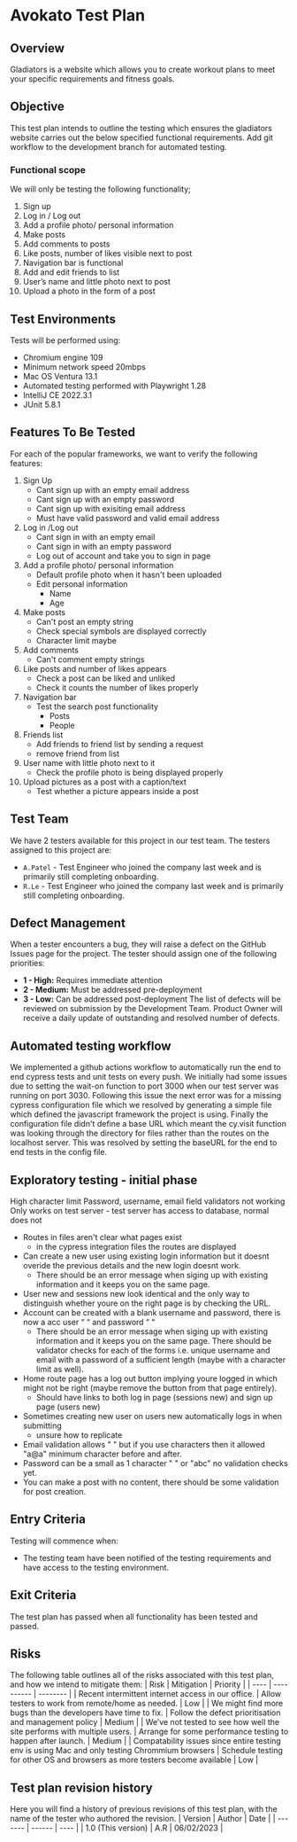 # Avokato Test Plan
## Overview
Gladiators is a website which allows you to create workout plans to meet your specific requirements and fitness goals.
## Objective
This test plan intends to outline the testing which ensures the gladiators website carries out the below specified functional requirements.
Add git workflow to the development branch for automated testing.
### Functional scope
We will only be testing the following functionality;
1. Sign up
2. Log in / Log out
3. Add a profile photo/ personal information
4. Make posts
5. Add comments to posts
6. Like posts, number of likes visible next to post
7. Navigation bar is functional
8. Add and edit friends to list
9. User’s name and little photo next to post
10. Upload a photo in the form of a post
## Test Environments
Tests will be performed using:
* Chromium engine 109
* Minimum network speed 20mbps
* Mac OS Ventura 13.1
* Automated testing performed with Playwright 1.28
* IntelliJ CE 2022.3.1
* JUnit 5.8.1
## Features To Be Tested
For each of the popular frameworks, we want to verify the following features:
1. Sign Up
    * Cant sign up with an empty email address
    * Cant sign up with an empty password
    * Cant sign up with exisiting email address
    * Must have valid password and valid email address
2. Log in /Log out
    * Cant sign in with an empty email
    * Cant sign in with an empty password
    * Log out of account and take you to sign in page
3. Add a profile photo/ personal information
    * Default profile photo when it hasn't been uploaded
    * Edit personal information 
        * Name
        * Age
4. Make posts
    * Can't post an empty string
    * Check special symbols are displayed correctly
    * Character limit maybe
5. Add comments
    * Can't comment empty strings
6. Like posts and number of likes appears
    * Check a post can be liked and unliked
    * Check it counts the number of likes properly
7. Navigation bar
    * Test the search post functionality
        * Posts
        * People
8. Friends list
    * Add friends to friend list by sending a request
    * remove friend from list
9. User name with little photo next to it
    * Check the profile photo is being displayed properly
10. Upload pictures as a post with a caption/text
    * Test whether a picture appears inside a post

## Test Team
We have 2 testers available for this project in our test team.
The testers assigned to this project are:
* `A.Patel` - Test Engineer who joined the company last week and is primarily
still completing onboarding.
* `R.Le` - Test Engineer who joined the company last week and is primarily still completing onboarding.

## Defect Management
When a tester encounters a bug, they will raise a defect on the GitHub Issues
page for the project. The tester should assign one of the following priorities:
* **1 - High:** Requires immediate attention
* **2 - Medium:** Must be addressed pre-deployment
* **3 - Low:** Can be addressed post-deployment
The list of defects will be reviewed on submission by the Development Team.
Product Owner will receive a daily update of outstanding and resolved number of defects.

## Automated testing workflow
We implemented a github actions workflow to automatically run the end to end cypress tests and unit tests on every push.
We initially had some issues due to setting the wait-on function to port 3000 when our test server was running on port 3030. Following this issue the next error was for a missing cypress configuration file which we resolved by generating a simple file which defined the javascript framework the project is using. Finally the configuration file didn't define a base URL which meant the cy.visit function was looking through the directory for files rather than the routes on the localhost server. This was resolved by setting the baseURL for the end to end tests in the config file.

## Exploratory testing - initial phase
High character limit
Password, username, email field validators not working
Only works on test server - test server has access to database, normal does not

  * Routes in files aren't clear what pages exist
    - in the cypress integration files the routes are displayed
  * Can create a new user using existing login information but it doesnt overide the previous details and the new login doesnt work.
    - There should be an error message when siging up with existing information and it keeps you on the same page.
  * User new and sessions new look identical and the only way to distinguish whether youre on the right page is by checking the URL.
  * Account can be created with a blank username and password, there is now a acc user “ “ and password “ “
    - There should be an error message when siging up with existing information and it keeps you on the same page. There should be validator checks for each of the forms i.e. unique username and email with a password of a sufficient length (maybe with a character limit as well).
  * Home route page has a log out button implying youre logged in which might not be right (maybe remove the button from that page entirely).
    - Should have links to both log in page (sessions new) and sign up page (users new)
  * Sometimes creating new user on users new automatically logs in when submitting
    - unsure how to replicate
  * Email validation allows " " but if you use characters then it allowed "a@a" minimum character before and after.
  * Password can be a small as 1 character " " or "abc" no validation checks yet.
  * You can make a post with no content, there should be some validation for post creation.

## Entry Criteria
Testing will commence when:
* The testing team have been notified of the testing requirements and have access to the testing environment.
## Exit Criteria
The test plan has passed when all functionality has been tested and passed.
## Risks
The following table outlines all of the risks associated with this test plan,
and how we intend to mitigate them:
| Risk | Mitigation | Priority |
| ---- | ---------- | -------- |
| Recent intermittent internet access in our office. | Allow testers to work from remote/home as needed. | Low |
| We might find more bugs than the developers have time to fix. | Follow the defect prioritisation and management policy | Medium |
| We’ve not tested to see how well the site performs with multiple users. | Arrange for some performance testing to happen after launch. | Medium |
| Compatability issues since entire testing env is using Mac and only testing Chrommium browsers | Schedule testing for other OS and browsers as more testers become available | Low |
## Test plan revision history
Here you will find a history of previous revisions of this test plan, with
the name of the tester who authored the revision.
| Version | Author | Date |
| ------- | ------ | ---- |
| 1.0 (This version) | A.R | 06/02/2023 |
